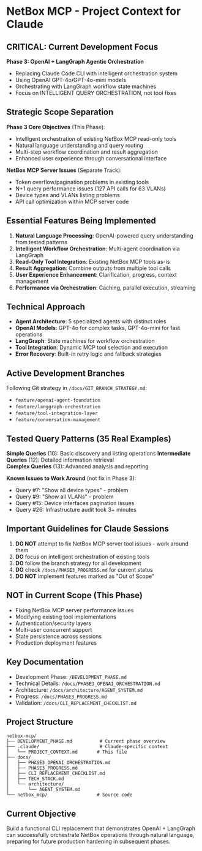 # NetBox MCP - Project Context for Claude

## CRITICAL: Current Development Focus
**Phase 3: OpenAI + LangGraph Agentic Orchestration**
- Replacing Claude Code CLI with intelligent orchestration system
- Using OpenAI GPT-4o/GPT-4o-mini models
- Orchestrating with LangGraph workflow state machines
- Focus on INTELLIGENT QUERY ORCHESTRATION, not tool fixes

## Strategic Scope Separation
**Phase 3 Core Objectives** (This Phase):
- Intelligent orchestration of existing NetBox MCP read-only tools
- Natural language understanding and query routing
- Multi-step workflow coordination and result aggregation
- Enhanced user experience through conversational interface

**NetBox MCP Server Issues** (Separate Track):
- Token overflow/pagination problems in existing tools
- N+1 query performance issues (127 API calls for 63 VLANs)
- Device types and VLANs listing problems
- API call optimization within MCP server code

## Essential Features Being Implemented
1. **Natural Language Processing**: OpenAI-powered query understanding from tested patterns
2. **Intelligent Workflow Orchestration**: Multi-agent coordination via LangGraph
3. **Read-Only Tool Integration**: Existing NetBox MCP tools as-is
4. **Result Aggregation**: Combine outputs from multiple tool calls
5. **User Experience Enhancement**: Clarification, progress, context management
6. **Performance via Orchestration**: Caching, parallel execution, streaming

## Technical Approach
- **Agent Architecture**: 5 specialized agents with distinct roles
- **OpenAI Models**: GPT-4o for complex tasks, GPT-4o-mini for fast operations
- **LangGraph**: State machines for workflow orchestration
- **Tool Integration**: Dynamic MCP tool selection and execution
- **Error Recovery**: Built-in retry logic and fallback strategies

## Active Development Branches
Following Git strategy in `/docs/GIT_BRANCH_STRATEGY.md`:
- `feature/openai-agent-foundation`
- `feature/langgraph-orchestration`
- `feature/tool-integration-layer`
- `feature/conversation-management`

## Tested Query Patterns (35 Real Examples)
**Simple Queries** (10): Basic discovery and listing operations
**Intermediate Queries** (12): Detailed information retrieval  
**Complex Queries** (13): Advanced analysis and reporting

**Known Issues to Work Around** (not fix in Phase 3):
- Query #7: "Show all device types" - problem
- Query #9: "Show all VLANs" - problem  
- Query #15: Device interfaces pagination issues
- Query #26: Infrastructure audit took 3+ minutes

## Important Guidelines for Claude Sessions
1. **DO NOT** attempt to fix NetBox MCP server tool issues - work around them
2. **DO** focus on intelligent orchestration of existing tools
3. **DO** follow the branch strategy for all development
4. **DO** check `/docs/PHASE3_PROGRESS.md` for current status
5. **DO NOT** implement features marked as "Out of Scope"

## NOT in Current Scope (This Phase)
- Fixing NetBox MCP server performance issues
- Modifying existing tool implementations  
- Authentication/security layers
- Multi-user concurrent support
- State persistence across sessions
- Production deployment features

## Key Documentation
- Development Phase: `/DEVELOPMENT_PHASE.md`
- Technical Details: `/docs/PHASE3_OPENAI_ORCHESTRATION.md`
- Architecture: `/docs/architecture/AGENT_SYSTEM.md`
- Progress: `/docs/PHASE3_PROGRESS.md`
- Validation: `/docs/CLI_REPLACEMENT_CHECKLIST.md`

## Project Structure
```
netbox-mcp/
├── DEVELOPMENT_PHASE.md          # Current phase overview
├── .claude/                      # Claude-specific context
│   └── PROJECT_CONTEXT.md       # This file
├── docs/
│   ├── PHASE3_OPENAI_ORCHESTRATION.md
│   ├── PHASE3_PROGRESS.md
│   ├── CLI_REPLACEMENT_CHECKLIST.md
│   ├── TECH_STACK.md
│   └── architecture/
│       └── AGENT_SYSTEM.md
└── netbox_mcp/                  # Source code
```

## Current Objective
Build a functional CLI replacement that demonstrates OpenAI + LangGraph can successfully orchestrate NetBox operations through natural language, preparing for future production hardening in subsequent phases.